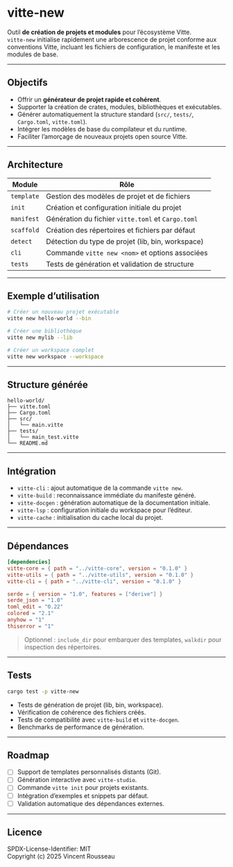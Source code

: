 

# vitte-new

Outil **de création de projets et modules** pour l’écosystème Vitte.  
`vitte-new` initialise rapidement une arborescence de projet conforme aux conventions Vitte, incluant les fichiers de configuration, le manifeste et les modules de base.

---

## Objectifs

- Offrir un **générateur de projet rapide et cohérent**.  
- Supporter la création de crates, modules, bibliothèques et exécutables.  
- Générer automatiquement la structure standard (`src/`, `tests/`, `Cargo.toml`, `vitte.toml`).  
- Intégrer les modèles de base du compilateur et du runtime.  
- Faciliter l’amorçage de nouveaux projets open source Vitte.

---

## Architecture

| Module        | Rôle |
|---------------|------|
| `template`    | Gestion des modèles de projet et de fichiers |
| `init`        | Création et configuration initiale du projet |
| `manifest`    | Génération du fichier `vitte.toml` et `Cargo.toml` |
| `scaffold`    | Création des répertoires et fichiers par défaut |
| `detect`      | Détection du type de projet (lib, bin, workspace) |
| `cli`         | Commande `vitte new <nom>` et options associées |
| `tests`       | Tests de génération et validation de structure |

---

## Exemple d’utilisation

```bash
# Créer un nouveau projet exécutable
vitte new hello-world --bin

# Créer une bibliothèque
vitte new mylib --lib

# Créer un workspace complet
vitte new workspace --workspace
```

---

## Structure générée

```text
hello-world/
├── vitte.toml
├── Cargo.toml
├── src/
│   └── main.vitte
├── tests/
│   └── main_test.vitte
└── README.md
```

---

## Intégration

- `vitte-cli` : ajout automatique de la commande `vitte new`.  
- `vitte-build` : reconnaissance immédiate du manifeste généré.  
- `vitte-docgen` : génération automatique de la documentation initiale.  
- `vitte-lsp` : configuration initiale du workspace pour l’éditeur.  
- `vitte-cache` : initialisation du cache local du projet.

---

## Dépendances

```toml
[dependencies]
vitte-core = { path = "../vitte-core", version = "0.1.0" }
vitte-utils = { path = "../vitte-utils", version = "0.1.0" }
vitte-cli = { path = "../vitte-cli", version = "0.1.0" }

serde = { version = "1.0", features = ["derive"] }
serde_json = "1.0"
toml_edit = "0.22"
colored = "2.1"
anyhow = "1"
thiserror = "1"
``` 

> Optionnel : `include_dir` pour embarquer des templates, `walkdir` pour inspection des répertoires.

---

## Tests

```bash
cargo test -p vitte-new
```

- Tests de génération de projet (lib, bin, workspace).  
- Vérification de cohérence des fichiers créés.  
- Tests de compatibilité avec `vitte-build` et `vitte-docgen`.  
- Benchmarks de performance de génération.

---

## Roadmap

- [ ] Support de templates personnalisés distants (Git).  
- [ ] Génération interactive avec `vitte-studio`.  
- [ ] Commande `vitte init` pour projets existants.  
- [ ] Intégration d’exemples et snippets par défaut.  
- [ ] Validation automatique des dépendances externes.

---

## Licence

SPDX-License-Identifier: MIT  
Copyright (c) 2025 Vincent Rousseau